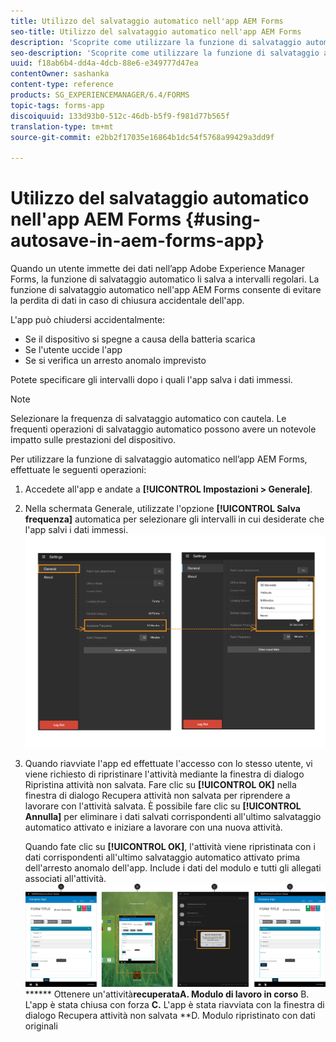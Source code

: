 ```yaml
---
title: Utilizzo del salvataggio automatico nell'app AEM Forms
seo-title: Utilizzo del salvataggio automatico nell'app AEM Forms
description: 'Scoprite come utilizzare la funzione di salvataggio automatico nell''app AEM Forms per evitare la perdita di dati. '
seo-description: 'Scoprite come utilizzare la funzione di salvataggio automatico nell''app AEM Forms per evitare la perdita di dati. '
uuid: f18ab6b4-dd4a-4dcb-88e6-e349777d47ea
contentOwner: sashanka
content-type: reference
products: SG_EXPERIENCEMANAGER/6.4/FORMS
topic-tags: forms-app
discoiquuid: 133d93b0-512c-46db-b5f9-f981d77b565f
translation-type: tm+mt
source-git-commit: e2bb2f17035e16864b1dc54f5768a99429a3dd9f

---
```



# Utilizzo del salvataggio automatico nell&#39;app AEM Forms {#using-autosave-in-aem-forms-app}

Quando un utente immette dei dati nell’app Adobe Experience Manager Forms, la funzione di salvataggio automatico li salva a intervalli regolari. La funzione di salvataggio automatico nell&#39;app AEM Forms consente di evitare la perdita di dati in caso di chiusura accidentale dell&#39;app.

L&#39;app può chiudersi accidentalmente:

* Se il dispositivo si spegne a causa della batteria scarica
* Se l&#39;utente uccide l&#39;app
* Se si verifica un arresto anomalo imprevisto

Potete specificare gli intervalli dopo i quali l&#39;app salva i dati immessi.

>[!NOTE]
>
>Selezionare la frequenza di salvataggio automatico con cautela. Le frequenti operazioni di salvataggio automatico possono avere un notevole impatto sulle prestazioni del dispositivo.

Per utilizzare la funzione di salvataggio automatico nell’app AEM Forms, effettuate le seguenti operazioni:

1. Accedete all&#39;app e andate a **[!UICONTROL Impostazioni > Generale]**.
1. Nella schermata Generale, utilizzate l&#39;opzione **[!UICONTROL Salva frequenza]** automatica per selezionare gli intervalli in cui desiderate che l&#39;app salvi i dati immessi.
   [ ![Impostazione della frequenza di salvataggio automatico](assets/using-autosave-freq-07.png)](assets/using-autosave-freq-07-1.png)

1. Quando riavviate l&#39;app ed effettuate l&#39;accesso con lo stesso utente, vi viene richiesto di ripristinare l&#39;attività mediante la finestra di dialogo Ripristina attività non salvata. Fare clic su **[!UICONTROL OK]** nella finestra di dialogo Recupera attività non salvata per riprendere a lavorare con l&#39;attività salvata. È possibile fare clic su **[!UICONTROL Annulla]** per eliminare i dati salvati corrispondenti all&#39;ultimo salvataggio automatico attivato e iniziare a lavorare con una nuova attività.

   Quando fate clic su **[!UICONTROL OK]**, l&#39;attività viene ripristinata con i dati corrispondenti all&#39;ultimo salvataggio automatico attivato prima dell&#39;arresto anomalo dell&#39;app. Include i dati del modulo e tutti gli allegati associati all&#39;attività.
   [![](assets/autosave-flow.png)](assets/using-autosave-freq-06.png)****** Ottenere un&#39;attività&#x200B;**recuperataA. Modulo di lavoro in corso** B. L&#39;app è stata chiusa con forza **C.** L&#39;app è stata riavviata con la finestra di dialogo Recupera attività non salvata **D. Modulo ripristinato con dati originali

